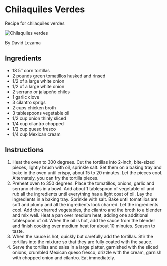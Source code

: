 <!DOCTYPE html>
<html lang="en">
<head>
<meta charset="UTF-8">
</head>
<body>
<main>
<h1>Chilaquiles Verdes</h1>
<p>Recipe for chilaquiles verdes</p>
<img src="https://patijinich.com/es/wp-content/uploads/sites/3/2017/07/207-chilaquiles-verdes.jpg" alt="Chilaquiles verdes">
<p>By David Lezama</p>
<h2>Ingredients</h2>
<ul>
  <li>18 5″ corn tortillas</li>
  <li>2 pounds green tomatillos husked and rinsed</li>
  <li>1/2 of a large white onion</li>
  <li>1/2 of a large white onion</li>
  <li>2 serrano or jalapeño chiles</li>
  <li>1 garlic clove</li>
  <li> 3 cilantro sprigs</li>
  <li>2 cups chicken broth</li>
  <li>3 tablespoons vegetable oil</li>
  <li>1/2 cup onion thinly sliced</li>
  <li>1/4 cup cilantro chopped</li>
  <li>1/2 cup queso fresco</li>
  <li>1/4 cup Mexican cream</li>
  </ul>
  <h2>Instructions</h2>
  <ol>
  <li>Heat the oven to 300 degrees. Cut the tortillas into 2-inch, bite-sized pieces, lightly brush with oil, sprinkle salt. Set them on a baking tray and bake in the oven until crispy, about 15 to 20 minutes. Let the pieces cool. Alternately, you can fry the tortilla pieces.</li>
  <li>Preheat oven to 350 degrees. Place the tomatillos, onions, garlic and serrano chiles in a bowl. Add about 1 tablespoon of vegetable oil and rub all the ingredients until everything has a light coat of oil. Lay the ingredients in a baking tray. Sprinkle with salt.
Bake until tomatillos are soft and plump and all the ingredients look charred. Let the ingredients cool. Add the charred vegetables, the cilantro and the broth to a blender and mix well.
Heat a pan over medium heat, adding one additional tablespoon of oil. When the oil is hot, add the sauce from the blender and finish cooking over medium heat for about 10 minutes. Season to taste.</li>
<li>When the sauce is hot, quickly but carefully add the tortillas. Stir the tortillas into the mixture so that they are fully coated with the sauce.</li>
<li>Serve the tortillas and salsa in a large platter, garnished with the sliced onions, crumbled Mexican queso fresco, drizzle with the cream, garnish with chopped onion and cilantro. Eat immediately.</li>
  </ol>
</main>
</body>
</html>
